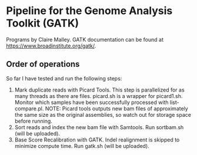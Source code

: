 # Pipeline for the Genome Analysis Toolkit (GATK)
Programs by Claire Malley. GATK documentation can be found at https://www.broadinstitute.org/gatk/.

## Order of operations
So far I have tested and run the following steps:

1. Mark duplicate reads with Picard Tools. This step is parallelized for as many threads as there are files. picard.sh is a wrapper for picard1.sh. Monitor which samples have been successfully processed with list-compare.pl. NOTE: Picard tools outputs new bam files of approximately the same size as the original assemblies, so watch out for storage space before running.
2. Sort reads and index the new bam file with Samtools. Run sortbam.sh (will be uploaded).
3. Base Score Recalibration with GATK. Indel realignment is skipped to minimize compute time. Run gatk.sh (will be uploaded).
